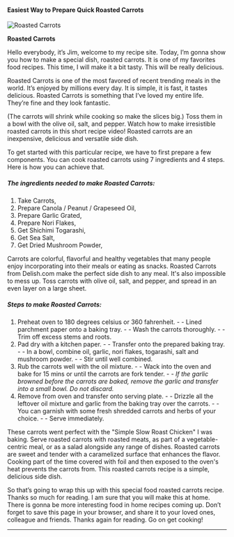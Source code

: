             

#### Easiest Way to Prepare Quick Roasted Carrots

![Roasted Carrots](https://img-global.cpcdn.com/recipes/2029f57f693661ef/751x532cq70/roasted-carrots-recipe-main-photo.jpg)

**Roasted Carrots**

Hello everybody, it’s Jim, welcome to my recipe site. Today, I’m gonna show you how to make a special dish, roasted carrots. It is one of my favorites food recipes. This time, I will make it a bit tasty. This will be really delicious.

Roasted Carrots is one of the most favored of recent trending meals in the world. It’s enjoyed by millions every day. It is simple, it is fast, it tastes delicious. Roasted Carrots is something that I’ve loved my entire life. They’re fine and they look fantastic.

(The carrots will shrink while cooking so make the slices big.) Toss them in a bowl with the olive oil, salt, and pepper. Watch how to make irresistible roasted carrots in this short recipe video! Roasted carrots are an inexpensive, delicious and versatile side dish.

To get started with this particular recipe, we have to first prepare a few components. You can cook roasted carrots using 7 ingredients and 4 steps. Here is how you can achieve that.

##### The ingredients needed to make Roasted Carrots:

1.  Take Carrots,
2.  Prepare Canola / Peanut / Grapeseed Oil,
3.  Prepare Garlic Grated,
4.  Prepare Nori Flakes,
5.  Get Shichimi Togarashi,
6.  Get Sea Salt,
7.  Get Dried Mushroom Powder,

Carrots are colorful, flavorful and healthy vegetables that many people enjoy incorporating into their meals or eating as snacks. Roasted Carrots from Delish.com make the perfect side dish to any meal. It's also impossible to mess up. Toss carrots with olive oil, salt, and pepper, and spread in an even layer on a large sheet.

##### Steps to make Roasted Carrots:

1.  Preheat oven to 180 degrees celsius or 360 fahrenheit. - - Lined parchment paper onto a baking tray. - - Wash the carrots thoroughly. - - Trim off excess stems and roots.
2.  Pad dry with a kitchen paper. - - Transfer onto the prepared baking tray. - - In a bowl, combine oil, garlic, nori flakes, togarashi, salt and mushroom powder. - - Stir until well combined.
3.  Rub the carrots well with the oil mixture. - - Wack into the oven and bake for 15 mins or until the carrots are fork tender. - - _If the garlic browned before the carrots are baked, remove the garlic and transfer into a small bowl. Do not discard._
4.  Remove from oven and transfer onto serving plate. - - Drizzle all the leftover oil mixture and garlic from the baking tray over the carrots. - - You can garnish with some fresh shredded carrots and herbs of your choice. - - Serve immediately.

These carrots went perfect with the "Simple Slow Roast Chicken" I was baking. Serve roasted carrots with roasted meats, as part of a vegetable-centric meal, or as a salad alongside any range of dishes. Roasted carrots are sweet and tender with a caramelized surface that enhances the flavor. Cooking part of the time covered with foil and then exposed to the oven's heat prevents the carrots from. This roasted carrots recipe is a simple, delicious side dish.

So that’s going to wrap this up with this special food roasted carrots recipe. Thanks so much for reading. I am sure that you will make this at home. There is gonna be more interesting food in home recipes coming up. Don’t forget to save this page in your browser, and share it to your loved ones, colleague and friends. Thanks again for reading. Go on get cooking!

* * *